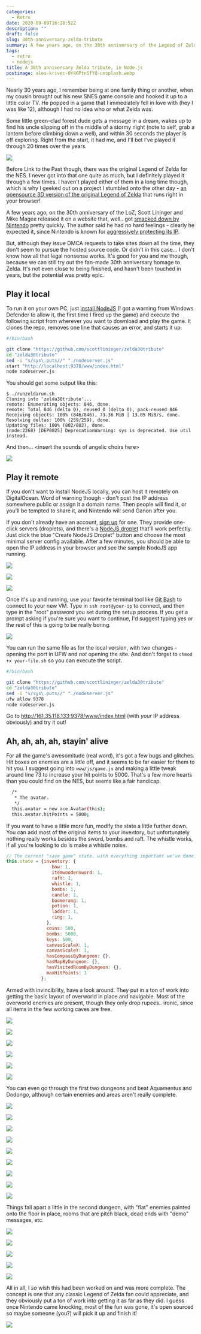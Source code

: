 ```yaml
---
categories:
  - Retro
date: 2020-09-09T16:28:52Z
description: ""
draft: false
slug: 30th-anniversary-zelda-tribute
summary: A few years ago, on the 30th anniversary of the Legend of Zelda, Scott Lininger and Mike Magee open sourced a 3D version of the original LoZ. The site was taken down, but the code's still available to run!
tags:
  - retro
  - nodejs
title: A 30th anniversary Zelda tribute, in Node.js
postimage: ales-krivec-OY46PtnSfYQ-unsplash.webp
---
```

Nearly 30 years ago, I remember being at one family thing or another, when my cousin brought out his new SNES game console and hooked it up to a little color TV. He popped in a game that I immediately fell in love with (hey I was like 12), although I had no idea who or what Zelda was.

Some little green-clad forest dude gets a message in a dream, wakes up to find his uncle slipping off in the middle of a stormy night (note to self, grab a lantern before climbing down a well), and within 30 seconds the player is off exploring. Right from the start, it had me, and I'll bet I've played it through 20 times over the years.

![](Dream.jpg)

Before Link to the Past though, there was the original Legend of Zelda for the NES. I never got into that one quite as much, but I definitely played it through a few times. I haven't played either of them in a long time though, which is why I geeked out on a project I stumbled onto the other day - [an opensource 3D version of the original Legend of Zelda](https://github.com/scottlininger/zelda30tribute) that runs right in your browser!

A few years ago, on the 30th anniversary of the LoZ, Scott Lininger and Mike Magee released it on a website that, well.. got [smacked down by Nintendo](https://www.facebook.com/zelda30tribute/posts/485743838275370) pretty quickly. The author said he had no hard feelings - clearly he expected it, since Nintendo is known for [aggressively protecting its IP](https://www.polygon.com/2016/9/2/12770344/nintendo-slaps-metroid-2-remake-and-500-plus-fangames-with-takedown-orders/).

But, although they issue DMCA requests to take sites down all the time, they don't seem to pursue the hosted source code. Or didn't in this case... I don't know how all that legal nonsense works. It's good for you and me though, because we can still try out the fan-made 30th anniversary homage to Zelda. It's not even close to being finished, and hasn't been touched in years, but the potential was pretty epic.

## Play it local

To run it on your own PC, just [install NodeJS](https://nodejs.org/en/download/) (I got a warning from Windows Defender to allow it, the first time I fired up the game) and execute the following script from wherever you want to download and play the game. It clones the repo, removes one line that causes an error, and starts it up.

```bash
#/bin/bash

git clone "https://github.com/scottlininger/zelda30tribute"
cd "zelda30tribute"
sed -i "s/sys\.puts//" "./nodeserver.js"
start "http://localhost:9378/www/index.html"
node nodeserver.js
```

You should get some output like this:

```none
$ ./runzeldarun.sh
Cloning into 'zelda30tribute'...
remote: Enumerating objects: 846, done.
remote: Total 846 (delta 0), reused 0 (delta 0), pack-reused 846
Receiving objects: 100% (846/846), 73.36 MiB | 13.05 MiB/s, done.
Resolving deltas: 100% (259/259), done.
Updating files: 100% (802/802), done.
(node:2268) [DEP0025] DeprecationWarning: sys is deprecated. Use util instead.
```

And then... \<insert the sounds of angelic choirs here\>

![](content/posts/retro/30th-anniversary-zelda-tribute/image.png)

## Play it remote

If you don't want to install NodeJS locally, you can host it remotely on DigitalOcean. Word of warning though - don't post the IP address somewhere public or assign it a domain name. Then people will find it, or you'll be tempted to share it, and Nintendo will send Ganon after you.

If you don't already have an account, [sign up](https://m.do.co/c/448f25462030) for one. They provide one-click servers (droplets), and there's a [NodeJS droplet](https://do.co/2PQEqgd) that'll work perfectly. Just click the blue "Create NodeJS Droplet" button and choose the most minimal server config available. After a few minutes, you should be able to open the IP address in your browser and see the sample NodeJS app running.

![](content/posts/retro/30th-anniversary-zelda-tribute/image-1.png)

![](2020-09-05-23_05_43-Create-Droplets---DigitalOcean---Brave.png)

![](2020-09-05-23_19_39-Your-NodeJS-Droplet---Brave.png)

Once it's up and running, use your favorite terminal tool like [Git Bash](https://git-scm.com/downloads) to connect to your new VM. Type in `ssh root@your-ip` to connect, and then type in the "root" password you set during the setup process. If you get a prompt asking if you're sure you want to continue, I'd suggest typing yes or the rest of this is going to be really boring.

![](content/posts/retro/30th-anniversary-zelda-tribute/image-2.png)

You can run the same file as for the local version, with two changes - opening the port in UFW and _not_ opening the site. And don't forget to `chmod +x your-file.sh` so you can execute the script.

```bash
#/bin/bash

git clone "https://github.com/scottlininger/zelda30tribute"
cd "zelda30tribute"
sed -i "s/sys\.puts//" "./nodeserver.js"
ufw allow 9378
node nodeserver.js
```

Go to http://161.35.118.133:9378/www/index.html (with _your_ IP address obviously) and try it out!

## Ah, ah, ah, ah, stayin' alive

For all the game's awesomitude (real word), it's got a few bugs and glitches. Hit boxes on enemies are a little off, and it seems to be far easier for them to hit you. I suggest going into `www/js/game.js` and making a little tweak around line 73 to increase your hit points to 5000. That's a few more hearts than you could find on the NES, but seems like a fair handicap.

```bash
  /*
   * The avatar.
   */
  this.avatar = new ace.Avatar(this);
  this.avatar.hitPoints = 5000;
```

If you want to have a little more fun, modify the state a little further down. You can add most of the original items to your inventory, but unfortunately nothing really works besides the sword, bombs and raft. The whistle works, if all you're looking to do is make a whistle noise.

```javascript
// The current "save game" state, with everything important we've done.
this.state = {inventory: {
                 bow: 1,
                 itemwoodensword: 1,
                 raft: 1,
                 whistle: 1,
                 bombs: 1,
                 candle: 1,
                 boomerang: 1,
                 potion: 1,
                 ladder: 1,
                 ring: 1,
               },
               coins: 500,
               bombs: 5000,
               keys: 500,
               canvasScaleX: 1,
               canvasScaleY: 1,
               hasCompassByDungeon: {},
               hasMapByDungeon: {},
               hasVisitedRoomByDungeon: {},
               maxHitPoints: 3
             };
```

Armed with invincibility, have a look around. They put in a ton of work into getting the basic layout of overworld in place and navigable. Most of the overworld enemies are present, though they only drop rupees.. ironic, since all items in the few working caves are free.

![](2020-09-06-01_59_42-Zelda-30-Year-Tribute---Brave.png)

![](2020-09-07-12_19_11-Zelda-30-Year-Tribute---Brave.png)

![](2020-09-07-12_19_35-Zelda-30-Year-Tribute---Brave.png)

![](2020-09-07-12_25_31-Zelda-30-Year-Tribute---Brave.png)

![](2020-09-07-12_25_59-Zelda-30-Year-Tribute---Brave.png)

![](2020-09-07-12_44_59-Zelda-30-Year-Tribute---Brave.jpg)

You can even go through the first two dungeons and beat Aquamentus and Dodongo, although certain enemies and areas aren't really complete.

![](2020-09-07-12_36_45-Zelda-30-Year-Tribute---Brave.jpg)

![](2020-09-07-12_45_30-Zelda-30-Year-Tribute---Brave.jpg)

![](2020-09-07-12_46_33--1.jpg)

![](2020-09-09-08_57_59-Zelda-30-Year-Tribute---Brave.jpg)

![](2020-09-08-00_57_09--1.jpg)

![](2020-09-08-00_59_23-Zelda-30-Year-Tribute---Brave.jpg)

![](2020-09-09-01_03_35-Zelda-30-Year-Tribute---Brave.jpg)

![](2020-09-09-09_01_23-Zelda-30-Year-Tribute---Brave.jpg)

![](2020-09-08-00_58_33-Zelda-30-Year-Tribute---Brave.jpg)

Things fall apart a little in the second dungeon, with "flat" enemies painted onto the floor in place, rooms that are pitch black, dead ends with "demo" messages, etc.

![](2020-09-07-12_26_39-Zelda-30-Year-Tribute---Brave.jpg)

![](2020-09-07-12_33_53-.jpg)

![](2020-09-07-12_33_07-Zelda-30-Year-Tribute---Brave.png)

![](2020-09-07-12_26_21-Zelda-30-Year-Tribute---Brave.jpg)

![](2020-09-06-02_33_15-Zelda-30-Year-Tribute.jpg)

All in all, I _so_ wish this had been worked on and was more complete. The concept is one that any classic Legend of Zelda fan could appreciate, and they obviously put a ton of work into getting it as far as they did. I guess once Nintendo came knocking, most of the fun was gone, it's open sourced so maybe someone (you?) will pick it up and finish it!

![](2020-09-09-09_02_34-.jpg)
